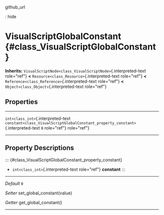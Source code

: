github\_url

:   hide

VisualScriptGlobalConstant {#class_VisualScriptGlobalConstant}
==========================

**Inherits:**
`VisualScriptNode<class_VisualScriptNode>`{.interpreted-text role="ref"}
**\<** `Resource<class_Resource>`{.interpreted-text role="ref"} **\<**
`Reference<class_Reference>`{.interpreted-text role="ref"} **\<**
`Object<class_Object>`{.interpreted-text role="ref"}

Properties
----------

  ------------------------------------ ---------------------------------------------------------------------------------- -----
  `int<class_int>`{.interpreted-text   `constant<class_VisualScriptGlobalConstant_property_constant>`{.interpreted-text   `0`
  role="ref"}                          role="ref"}                                                                        

  ------------------------------------ ---------------------------------------------------------------------------------- -----

Property Descriptions
---------------------

::: {#class_VisualScriptGlobalConstant_property_constant}
-   `int<class_int>`{.interpreted-text role="ref"} **constant**
:::

  ----------- ------------------------------
  *Default*   `0`

  *Setter*    set\_global\_constant(value)

  *Getter*    get\_global\_constant()
  ----------- ------------------------------
